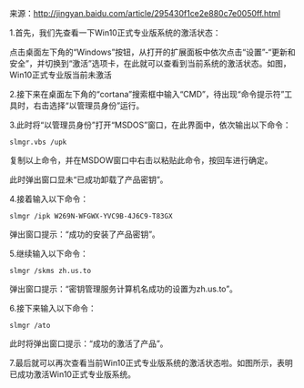 来源：http://jingyan.baidu.com/article/295430f1ce2e880c7e0050ff.html

1.首先，我们先查看一下Win10正式专业版系统的激活状态：

点击桌面左下角的“Windows”按钮，从打开的扩展面板中依次点击“设置”-“更新和安全”，并切换到“激活”选项卡，在此就可以查看到当前系统的激活状态。如图，Win10正式专业版当前未激活

2.接下来在桌面左下角的“cortana”搜索框中输入“CMD”，待出现“命令提示符”工具时，右击选择“以管理员身份”运行。

3.此时将“以管理员身份”打开“MSDOS”窗口，在此界面中，依次输出以下命令：

`slmgr.vbs /upk`

复制以上命令，并在MSDOW窗口中右击以粘贴此命令，按回车进行确定。

此时弹出窗口显未“已成功卸载了产品密钥”。

4.接着输入以下命令：

`slmgr /ipk W269N-WFGWX-YVC9B-4J6C9-T83GX`

弹出窗口提示：“成功的安装了产品密钥”。

5.继续输入以下命令：

`slmgr /skms zh.us.to`

弹出窗口提示：“密钥管理服务计算机名成功的设置为zh.us.to”。

6.接下来输入以下命令：

`slmgr /ato`

此时将弹出窗口提示：“成功的激活了产品”。

7.最后就可以再次查看当前Win10正式专业版系统的激活状态啦。如图所示，表明已成功激活Win10正式专业版系统。

